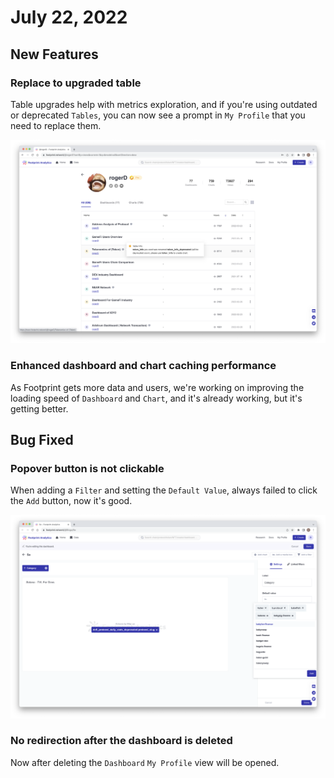# July 22, 2022

## New Features

### Replace to upgraded table

Table upgrades help with metrics exploration, and if you're using outdated or deprecated `Tables`, you can now see a prompt in `My Profile` that you need to replace them.

![](<../../.gitbook/assets/image (18).png>)

### Enhanced dashboard and chart caching performance

As Footprint gets more data and users, we're working on improving the loading speed of `Dashboard` and `Chart`, and it's already working, but it's getting better.

## Bug Fixed

### Popover button is not clickable

When adding a `Filter` and setting the `Default Value`, always failed to click the `Add` button, now it's good.

![](<../../.gitbook/assets/image (60).png>)

### No redirection after the dashboard is deleted

Now after deleting the `Dashboard` `My Profile` view will be opened.

